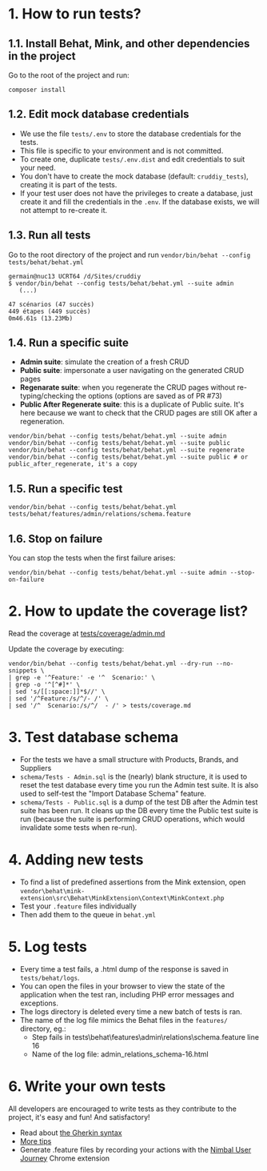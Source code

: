# 1. How to run tests?

## 1.1. Install Behat, Mink, and other dependencies in the project

Go to the root of the project and run:

```
composer install
```



## 1.2. Edit mock database credentials

- We use the file `tests/.env` to store the database credentials for the tests.
- This file is specific to your environment and is not committed.
- To create one, duplicate `tests/.env.dist` and edit credentials to suit your need.
- You don't have to create the mock database (default: `cruddiy_tests`), creating it is part of the tests.
- If your test user does not have the privileges to create a database, just create it and fill the credentials in the `.env`. If the database exists, we will not attempt to re-create it.


## 1.3. Run all tests

Go to the root directory of the project and run `vendor/bin/behat --config tests/behat/behat.yml`

```
germain@nuc13 UCRT64 /d/Sites/cruddiy
$ vendor/bin/behat --config tests/behat/behat.yml --suite admin
   (...)

47 scénarios (47 succès)
449 étapes (449 succès)
0m46.61s (13.23Mb)
```

## 1.4. Run a specific suite

- **Admin suite**: simulate the creation of a fresh CRUD
- **Public suite**: impersonate a user navigating on the generated CRUD pages
- **Regenarate suite**: when you regenerate the CRUD pages without re-typing/checking the options (options are saved as of PR #73)
- **Public After Regenerate suite**: this is a duplicate of Public suite. It's here because we want to check that the CRUD pages are still OK after a regeneration.

```
vendor/bin/behat --config tests/behat/behat.yml --suite admin
vendor/bin/behat --config tests/behat/behat.yml --suite public
vendor/bin/behat --config tests/behat/behat.yml --suite regenerate
vendor/bin/behat --config tests/behat/behat.yml --suite public # or public_after_regenerate, it's a copy
```

## 1.5. Run a specific test

```
vendor/bin/behat --config tests/behat/behat.yml tests/behat/features/admin/relations/schema.feature
```

## 1.6. Stop on failure

You can stop the tests when the first failure arises:

```
vendor/bin/behat --config tests/behat/behat.yml --suite admin --stop-on-failure
```




# 2. How to update the coverage list?

Read the coverage at [tests/coverage/admin.md](tests/coverage.md)

Update the coverage by executing:

```
vendor/bin/behat --config tests/behat/behat.yml --dry-run --no-snippets \
| grep -e '^Feature:' -e '^  Scenario:' \
| grep -o '^[^#]*' \
| sed 's/[[:space:]]*$//' \
| sed '/^Feature:/s/^/- /' \
| sed '/^  Scenario:/s/^/  - /' > tests/coverage.md
```







# 3. Test database schema

- For the tests we have a small structure with Products, Brands, and Suppliers
- `schema/Tests - Admin.sql` is the (nearly) blank structure, it is used to reset the test database every time you run the Admin test suite. It is also used to self-test the "Import Database Schema" feature.
- `schema/Tests - Public.sql` is a dump of the test DB after the Admin test suite has been run. It cleans up the DB every time the Public test suite is run (because the suite is performing CRUD operations, which would invalidate some tests when re-run).






# 4. Adding new tests

- To find a list of predefined assertions from the Mink extension, open `vendor\behat\mink-extension\src\Behat\MinkExtension\Context\MinkContext.php`
- Test your `.feature` files individually
- Then add them to the queue in `behat.yml`





# 5. Log tests

- Every time a test fails, a .html dump of the response is saved in `tests/behat/logs`.
- You can open the files in your browser to view the state of the application when the test ran, including PHP error messages and exceptions.
- The logs directory is deleted every time a new batch of tests is ran.
- The name of the log file mimics the Behat files in the `features/` directory, eg.:
  - Step fails in tests\behat\features\admin\relations\schema.feature line 16
  - Name of the log file: admin_relations_schema-16.html



# 6. Write your own tests

All developers are encouraged to write tests as they contribute to the project, it's easy and fun! And satisfactory!

- Read about [the Gherkin syntax](https://cucumber.io/docs/gherkin/reference/)
- [More tips](https://cucumber.io/docs/bdd/better-gherkin/)
- Generate .feature files by recording your actions with the [Nimbal User Journey](https://chrome.google.com/webstore/detail/nimbal-user-journey/baebbjkppggomeppdnpocfneijhmnfhj/related?hl=fr) Chrome extension
